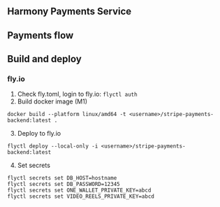 ## Harmony Payments Service

## Payments flow


## Build and deploy
### fly.io
1) Check fly.toml, login to fly.io: `flyctl auth`
2) Build docker image (M1)
```shell
docker build --platform linux/amd64 -t <username>/stripe-payments-backend:latest .
```
3) Deploy to fly.io
```shell
flyctl deploy --local-only -i <username>/stripe-payments-backend:latest
```
4) Set secrets
```shell
flyctl secrets set DB_HOST=hostname
flyctl secrets set DB_PASSWORD=12345
flyctl secrets set ONE_WALLET_PRIVATE_KEY=abcd
flyctl secrets set VIDEO_REELS_PRIVATE_KEY=abcd
```

